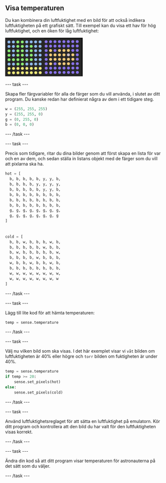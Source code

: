 ## Visa temperaturen

Du kan kombinera din luftfuktighet med en bild för att också indikera luftfuktigheten på ett grafiskt sätt. Till exempel kan du visa ett hav för hög luftfuktighet, och en öken för låg luftfuktighet:

![Varm och kall](images/wet-dry.png)

\--- task \---

Skapa fler färgvariabler för alla de färger som du vill använda, i slutet av ditt program. Du kanske redan har definierat några av dem i ett tidigare steg.

```python
w = (255, 255, 255)
y = (255, 255, 0)
g = (0, 255, 0)
b = (0, 0, 0)
```

\--- /task \---

\--- task \---

Precis som tidigare, ritar du dina bilder genom att först skapa en lista för var och en av dem, och sedan ställa in listans objekt med de färger som du vill att pixlarna ska ha.

```python
hot = [
  b, b, b, b, b, y, y, b,
  b, b, b, b, y, y, y, y,
  b, b, b, b, b, y, y, b,
  b, b, b, b, b, b, b, b,
  b, b, b, b, b, b, b, b,
  b, b, b, b, b, b, b, b,
  g, g, g, g, g, g, g, g,
  g, g, g, g, g, g, g, g
]


cold = [
  b, b, w, b, b, b, w, b,
  b, b, b, b, b, w, b, b,
  b, w, b, b, b, b, b, w,
  b, b, b, b, w, b, b, b,
  w, b, b, w, b, b, w, b,
  b, b, b, b, b, b, b, b,
  w, w, w, w, w, w, w, w,
  w, w, w, w, w, w, w, w
]
```

\--- /task \---

\--- task \---

Lägg till lite kod för att hämta temperaturen:

```python
temp = sense.temperature
```

\--- /task \---

\--- task \---

Välj nu vilken bild som ska visas. I det här exemplet visar vi `våt` bilden om luftfuktigheten är 40% eller högre och `torr` bilden om fuktigheten är under 40%.

```python
temp = sense.temperature
if temp >= 20:
    sense.set_pixels(hot)
else:
    sense.set_pixels(cold)
```

\--- /task \---

\--- task \---

Använd luftfuktighetsreglaget för att sätta en luftfuktighet på emulatorn. Kör ditt program och kontrollera att den bild du har valt för den luftfuktigheten visas korrekt.

\--- /task \---

\--- task \---

Ändra din kod så att ditt program visar temperaturen för astronauterna på det sätt som du väljer.

\--- /task \---